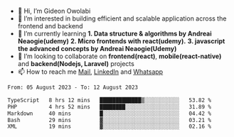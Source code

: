 - 👋 Hi, I’m Gideon Owolabi
- 👀 I’m interested in building efficient and scalable application across the frontend and backend
- 🌱 I’m currently learning <b>1. Data structure & algorithms by Andreai Neaogie(udemy)</b> <b>2. Micro frontends with react(udemy).</b>  <b>3. javascript the advanced concepts by Andreai Neaogie(Udemy)</b>
- 💞️ I’m looking to collaborate on <b>frontend(react)</b>, <b>mobile(react-native)</b> and <b>backend(Nodejs, Laravel)</b> projects
- 📫 How to reach me <a href="mailto:gideoniyin2021@gmail.com">Mail</a>, <a href="https://www.linkedin.com/in/gideon-owolabi-9b667a232/">LinkedIn</a> and <a href="https://wa.me/2348055377085">Whatsapp</a>

<!---
gude1/gude1 is a ✨ special ✨ repository because its `README.md` (this file) appears on your GitHub profile.
You can click the Preview link to take a look at your changes.
--->

<!--START_SECTION:waka-->

```txt
From: 05 August 2023 - To: 12 August 2023

TypeScript   8 hrs 12 mins   █████████████▒░░░░░░░░░░░   53.82 %
PHP          4 hrs 52 mins   ████████░░░░░░░░░░░░░░░░░   31.89 %
Markdown     40 mins         █░░░░░░░░░░░░░░░░░░░░░░░░   04.42 %
Bash         29 mins         ▓░░░░░░░░░░░░░░░░░░░░░░░░   03.21 %
XML          19 mins         ▓░░░░░░░░░░░░░░░░░░░░░░░░   02.16 %
```

<!--END_SECTION:waka-->
